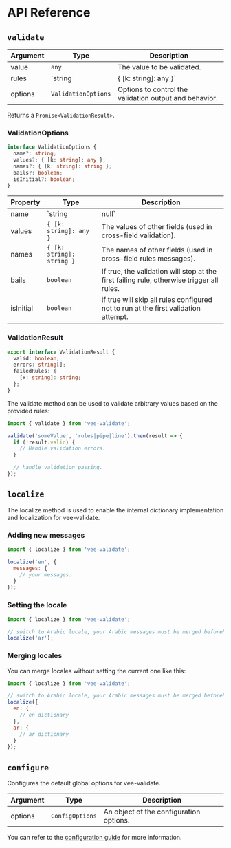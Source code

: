 # API Reference

## `validate`

| Argument | Type                            | Description                                            |
| -------- | ------------------------------- | ------------------------------------------------------ |
| value    | `any`                           | The value to be validated.                             |
| rules    | `string | { [k: string]: any }` | The rules to be used for validation.                   |
| options  | `ValidationOptions`             | Options to control the validation output and behavior. |

Returns a `Promise<ValidationResult>`.

### ValidationOptions

```ts
interface ValidationOptions {
  name?: string;
  values?: { [k: string]: any };
  names?: { [k: string]: string };
  bails?: boolean;
  isInitial?: boolean;
}
```

| Property  | Type                      | Description                                                                               |
| --------- | ------------------------- | ----------------------------------------------------------------------------------------- |
| name      | `string | null`           | The name of the field to be validate (will be used for error messages).                   |
| values    | `{ [k: string]: any }`    | The values of other fields (used in cross-field validation).                              |
| names     | `{ [k: string]: string }` | The names of other fields (used in cross-field rules messages).                           |
| bails     | `boolean`                 | If true, the validation will stop at the first failing rule, otherwise trigger all rules. |
| isInitial | `boolean`                 | if true will skip all rules configured not to run at the first validation attempt.        |

### ValidationResult

```ts
export interface ValidationResult {
  valid: boolean;
  errors: string[];
  failedRules: {
    [x: string]: string;
  };
}
```

The validate method can be used to validate arbitrary values based on the provided rules:

```js
import { validate } from 'vee-validate';

validate('someValue', 'rules|pipe|line').then(result => {
  if (!result.valid) {
    // Handle validation errors.
  }

  // handle validation passing.
});
```

## `localize`

The localize method is used to enable the internal dictionary implementation and localization for vee-validate.

### Adding new messages

```js
import { localize } from 'vee-validate';

localize('en', {
  messages: {
    // your messages.
  }
});
```

### Setting the locale

```js
import { localize } from 'vee-validate';

// switch to Arabic locale, your Arabic messages must be merged beforehand.
localize('ar');
```

### Merging locales

You can merge locales without setting the current one like this:

```js
import { localize } from 'vee-validate';

// switch to Arabic locale, your Arabic messages must be merged beforehand.
localize({
  en: {
    // en dictionary
  },
  ar: {
    // ar dictionary
  }
});
```

## `configure`

Configures the default global options for vee-validate.

| Argument | Type            | Description                             |
| -------- | --------------- | --------------------------------------- |
| options  | `ConfigOptions` | An object of the configuration options. |

You can refer to the [configuration guide](../configuration.md) for more information.
